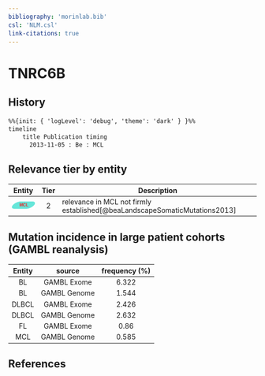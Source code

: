 ```yaml
---
bibliography: 'morinlab.bib'
csl: 'NLM.csl'
link-citations: true
---
```


# TNRC6B

## History

```mermaid
%%{init: { 'logLevel': 'debug', 'theme': 'dark' } }%%
timeline
    title Publication timing
      2013-11-05 : Be : MCL
```


## Relevance tier by entity

|Entity|Tier|Description|
|:------:|:----:|--------------------------------------|
|![MCL](images/icons/MCL_tier2.png)|2|relevance in MCL not firmly established[@beaLandscapeSomaticMutations2013]|


## Mutation incidence in large patient cohorts (GAMBL reanalysis)

|Entity|source |frequency (%)|
|:------:|:----:|:----:|
|BL|GAMBL Exome |6.322 |
|BL|GAMBL Genome |1.544 |
|DLBCL|GAMBL Exome |2.426 |
|DLBCL|GAMBL Genome |2.632 |
|FL|GAMBL Exome |0.86 |
|MCL|GAMBL Genome |0.585 |


## References


